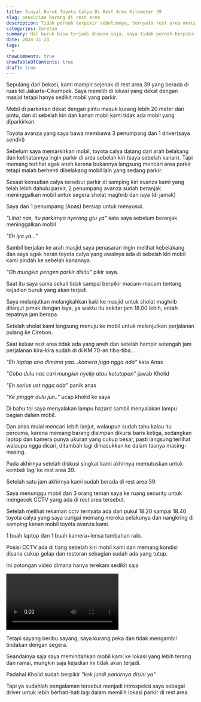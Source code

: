 ```yaml
---
title: Sinyal Buruk Toyota Calya Di Rest Area Kilometer 39
slug: pencurian barang di rest area
description: Tidak pernah terpikir sebelumnya, ternyata rest area merupakan lokasi yang rentan pencurian.
categories: Coretan
summary: Hal buruk bisa terjadi dimana saja, saya tidak pernah berpikir ini akan terjadi begitu saja, pencurian barang berharga di dalam mobil yang bahkan saya melihat mobil si pelakunya.
date: 2024-11-23
tags:
  -
showComments: true
showTableOfContents: true
draft: true
---
```


Sepulang dari bekasi, kami mampir sejenak di rest area 39 yang berada di ruas tol Jakarta-Cikampek. Saya memilih di lokasi yang dekat dengan masjid tetapi hanya sedikit mobil yang parkir.

Mobil di parkirkan dekat dengan pintu masuk kurang lebih 20 meter dari pintu, dan di sebelah kiri dan kanan mobil kami tidak ada mobil yang diparkirkan.

Toyota avanza yang saya bawa membawa 3 penumpang dan 1 driver(saya sendiri)

Sebelum saya memarkirkan mobil, toyota calya datang dari arah belakang dan kelihatannya ingin parkir di area sebelah kiri (saya sebelah kanan). Tapi memang terlihat agak aneh karena bukannya langsung mencari area parkir tetapi malah berhenti dibelakang mobil lain yang sedang parkir.

Sesaat kemudian calya tersebut parkir di samping kiri avanza kami yang telah lebih dahulu parkir, 2 penumpang avanza sudah beranjak meninggalkan mobil untuk segera sholat maghrib dan isya (di jamak)

Saya dan 1 penumpang (Anas) bersiap untuk menyusul.

_"Lihat nas, itu parkirnya nyerong gtu ya"_ kata saya sebelum beranjak meninggalkan mobil

_"Eh iya ya..."_

Sambil berjalan ke arah masjid saya penasaran ingin melihat kebelakang dan saya agak heran toyota calya yang awalnya ada di sebelah kiri mobil kami pindah ke sebelah kanannya.

_"Oh mungkin pengen parkir disitu"_ pikir saya.

Saat itu saya sama sekali tidak sampai berpikir macam-macam tentang kejadian buruk yang akan terjadi.

Saya melanjutkan melangkahkan kaki ke masjid untuk sholat maghrib dilanjut jamak dengan isya, ya waktu itu sekitar jam 18.00 lebih, entah tepatnya jam berapa.

Setelah sholat kami langsung menuju ke mobil untuk melanjutkan perjalanan pulang ke Cirebon.

Saat keluar rest area tidak ada yang aneh dan setelah hampir setengah jam perjalanan kira-kira sudah di di KM 70-an tiba-tiba...

_"Eh laptop ana dimana yaa...kamera juga ngga ada"_ kata Anas

_"Coba dulu nas cari mungkin nyelip atau ketutupan"_ jawab Kholid

_"Eh serius ust ngga ada"_ panik anas

_"Ke pinggir dulu jun.."_ ucap kholid ke saya

Di bahu tol saya menyalakan lampu hazard sambil menyalakan lampu bagian dalam mobil.

Dan anas mulai mencari lebih lanjut, walaupun sudah tahu kalau itu percuma, karena memang barang disimpan dikursi baris ketiga, sedangkan laptop dan kamera punya ukuran yang cukup besar, pasti langsung terlihat walaupu ngga dicari, ditambah lagi dimasukkan ke dalam tasnya masing-masing.

Pada akhirnya setelah diskusi singkat kami akhirnya memutuskan untuk kembali lagi ke rest area 39.

Setelah satu jam akhirnya kami sudah berada di rest area 39.

Saya menunggu mobil dan 3 orang teman saya ke ruang security untuk mengecek CCTV yang ada di rest area tersebut.

Setelah melihat rekaman cctv ternyata ada dari pukul 18.20 sampai 18.40 toyota calya yang saya curigai memang mereka pelakunya dan nangkring di samping kanan mobil toyota avanza kami.

1 buah laptop dan 1 buah kamera+lensa tambahan raib.

Posisi CCTV ada di tiang sebelah kiri mobil kami dan memang kondisi disana cukup gelap dan restoran sebagian sudah ada yang tutup.

Ini potongan video dimana hanya terekam sedikit saja

![Video CCTV Pencurian Barang](./video-cctv-restarea39.mp4)

Tetapi sayang beribu sayang, saya kurang peka dan tidak mengambil tindakan dengan segera.

Seandainya saja saya memindahkan mobil kami ke lokasi yang lebih terang dan ramai, mungkin saja kejadian ini tidak akan terjadi.

Padahal Kholid sudah berpikir _"kok jundi parkirnya disini ya"_

Tapi ya sudahlah pengalaman tersebut menjadi introspeksi saya sebagai driver untuk lebih berhati-hati lagi dalam memilih lokasi parkir di rest area.
